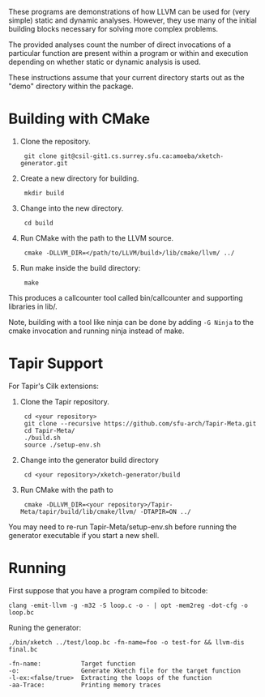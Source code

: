 These programs are demonstrations of how LLVM can be used for (very simple)
static and dynamic analyses. However, they use many of the initial building
blocks necessary for solving more complex problems.

The provided analyses count the number of direct invocations of a particular
function are present within a program or within and execution depending on
whether static or dynamic analysis is used.

These instructions assume that your current directory starts out as the "demo"
directory within the package.


Building with CMake
==============================================
1. Clone the repository.

        git clone git@csil-git1.cs.surrey.sfu.ca:amoeba/xketch-generator.git

2. Create a new directory for building.

        mkdir build

3. Change into the new directory.

        cd build

4. Run CMake with the path to the LLVM source.

        cmake -DLLVM_DIR=</path/to/LLVM/build>/lib/cmake/llvm/ ../

5. Run make inside the build directory:

        make

This produces a callcounter tool called bin/callcounter and supporting
libraries in lib/.

Note, building with a tool like ninja can be done by adding `-G Ninja` to
the cmake invocation and running ninja instead of make.

Tapir Support
==============================================
For Tapir's Cilk extensions:

1. Clone the Tapir repository.

        cd <your repository>
        git clone --recursive https://github.com/sfu-arch/Tapir-Meta.git
        cd Tapir-Meta/
        ./build.sh
        source ./setup-env.sh
        
2. Change into the generator build directory

        cd <your repository>/xketch-generator/build

3. Run CMake with the path to 

        cmake -DLLVM_DIR=<your repository>/Tapir-Meta/tapir/build/lib/cmake/llvm/ -DTAPIR=ON ../

You may need to re-run Tapir-Meta/setup-env.sh before running the
generator executable if you start a new shell.

Running
==============================================

First suppose that you have a program compiled to bitcode:

    clang -emit-llvm -g -m32 -S loop.c -o - | opt -mem2reg -dot-cfg -o loop.bc

Runing the generator:

    ./bin/xketch ../test/loop.bc -fn-name=foo -o test-for && llvm-dis final.bc

    -fn-name:           Target function
    -o:                 Generate Xketch file for the target function
    -l-ex:<false/true>  Extracting the loops of the function
    -aa-Trace:          Printing memory traces



